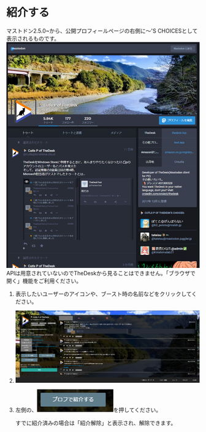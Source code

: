 # 紹介する

マストドン2.5.0~から、公開プロフィールページの右側に～'S CHOICESとして表示されるものです。  
![user25](/media/user25.png)  
APIは用意されていないのでTheDeskから見ることはできません。「ブラウザで開く」機能をご利用ください。

1. 表示したいユーザーのアイコンや、ブースト時の名前などをクリックしてください。
2. ![user1](/media/user1.png)
3. 左側の、![user18](/media/user18.png)を押してください。  

   すでに紹介済みの場合は「紹介解除」と表示され、解除できます。

